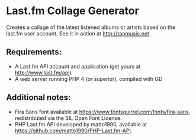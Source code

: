 # Last.fm Collage Generator
Creates a collage of the latest listened albums or artists based on the last.fm user account. See it in action at http://tapmusic.net.

## Requirements:

- A Last.fm API account and application (get yours at http://www.last.fm/api)
- A web server running PHP 4 (or superior), compiled with GD 

## Additional notes:

- Fira Sans font available at https://www.fontsquirrel.com/fonts/fira-sans, redistributed via the SIL Open Font License.
- PHP Last.fm API developed by matto1990, available at https://github.com/matto1990/PHP-Last.fm-API.
